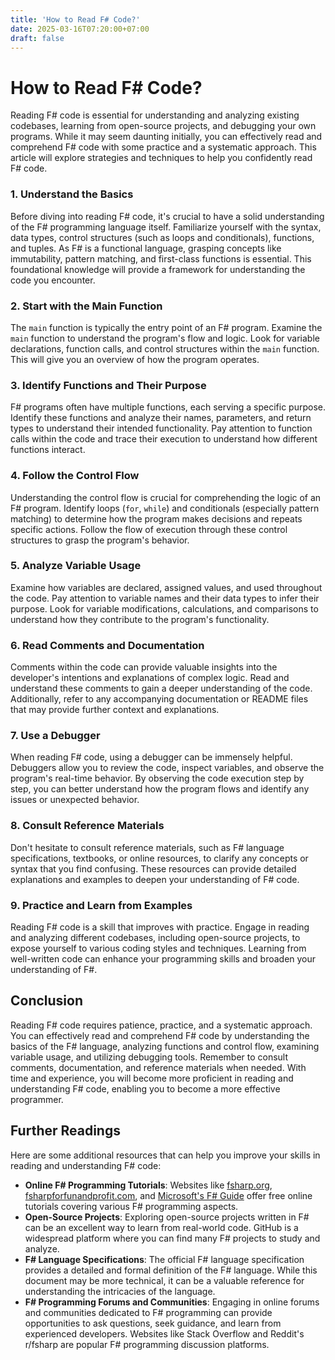 ```yaml
---
title: 'How to Read F# Code?'
date: 2025-03-16T07:20:00+07:00
draft: false
---
```


# How to Read F# Code?

Reading F# code is essential for understanding and analyzing existing codebases, learning from open-source projects, and debugging your own programs. While it may seem daunting initially, you can effectively read and comprehend F# code with some practice and a systematic approach. This article will explore strategies and techniques to help you confidently read F# code.

### 1. Understand the Basics

Before diving into reading F# code, it's crucial to have a solid understanding of the F# programming language itself. Familiarize yourself with the syntax, data types, control structures (such as loops and conditionals), functions, and tuples. As F# is a functional language, grasping concepts like immutability, pattern matching, and first-class functions is essential. This foundational knowledge will provide a framework for understanding the code you encounter.

### 2. Start with the Main Function

The `main` function is typically the entry point of an F# program. Examine the `main` function to understand the program's flow and logic. Look for variable declarations, function calls, and control structures within the `main` function. This will give you an overview of how the program operates.

### 3. Identify Functions and Their Purpose

F# programs often have multiple functions, each serving a specific purpose. Identify these functions and analyze their names, parameters, and return types to understand their intended functionality. Pay attention to function calls within the code and trace their execution to understand how different functions interact.

### 4. Follow the Control Flow

Understanding the control flow is crucial for comprehending the logic of an F# program. Identify loops (`for`, `while`) and conditionals (especially pattern matching) to determine how the program makes decisions and repeats specific actions. Follow the flow of execution through these control structures to grasp the program's behavior.

### 5. Analyze Variable Usage

Examine how variables are declared, assigned values, and used throughout the code. Pay attention to variable names and their data types to infer their purpose. Look for variable modifications, calculations, and comparisons to understand how they contribute to the program's functionality.

### 6. Read Comments and Documentation

Comments within the code can provide valuable insights into the developer's intentions and explanations of complex logic. Read and understand these comments to gain a deeper understanding of the code. Additionally, refer to any accompanying documentation or README files that may provide further context and explanations.

### 7. Use a Debugger

When reading F# code, using a debugger can be immensely helpful. Debuggers allow you to review the code, inspect variables, and observe the program's real-time behavior. By observing the code execution step by step, you can better understand how the program flows and identify any issues or unexpected behavior.

### 8. Consult Reference Materials

Don't hesitate to consult reference materials, such as F# language specifications, textbooks, or online resources, to clarify any concepts or syntax that you find confusing. These resources can provide detailed explanations and examples to deepen your understanding of F# code.

### 9. Practice and Learn from Examples

Reading F# code is a skill that improves with practice. Engage in reading and analyzing different codebases, including open-source projects, to expose yourself to various coding styles and techniques. Learning from well-written code can enhance your programming skills and broaden your understanding of F#.

## Conclusion

Reading F# code requires patience, practice, and a systematic approach. You can effectively read and comprehend F# code by understanding the basics of the F# language, analyzing functions and control flow, examining variable usage, and utilizing debugging tools. Remember to consult comments, documentation, and reference materials when needed. With time and experience, you will become more proficient in reading and understanding F# code, enabling you to become a more effective programmer.

## Further Readings

Here are some additional resources that can help you improve your skills in reading and understanding F# code:

- **Online F# Programming Tutorials**: Websites like [fsharp.org](https://fsharp.org/), [fsharpforfunandprofit.com](https://fsharpforfunandprofit.com/), and [Microsoft's F# Guide](https://docs.microsoft.com/en-us/dotnet/fsharp/) offer free online tutorials covering various F# programming aspects.
- **Open-Source Projects**: Exploring open-source projects written in F# can be an excellent way to learn from real-world code. GitHub is a widespread platform where you can find many F# projects to study and analyze.
- **F# Language Specifications**: The official F# language specification provides a detailed and formal definition of the F# language. While this document may be more technical, it can be a valuable reference for understanding the intricacies of the language.
- **F# Programming Forums and Communities**: Engaging in online forums and communities dedicated to F# programming can provide opportunities to ask questions, seek guidance, and learn from experienced developers. Websites like Stack Overflow and Reddit's r/fsharp are popular F# programming discussion platforms.
